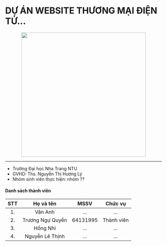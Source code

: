 # DỰ ÁN WEBSITE THƯƠNG MẠI ĐIỆN TỬ...

<div align="center">
    <img height="400" src="https://i.pinimg.com/originals/ff/fc/5a/fffc5a92c68455f331036891970b1fb9.gif"></img>
</div>

---

- Trường Đại học Nha Trang NTU
- GVHD: Ths. Nguyễn Thị Hương Lý
- Nhóm sinh viên thực hiện: nhóm ??

#### Danh sách thành viên

| STT |    Họ và tên     | MSSV | Chức vụ |
| :-: | :--------------: | :--: | :-----: |
| 1.  |     Vân Anh      | ...  |   ...   |
| 2.  | Trương Ngự Quyền | 64131995 |   Thành viên  |
| 3.  |     Hồng Nhi     | ...  |   ...   |
| 4.  | Nguyễn Lê Thịnh  | ...  |   ...   |
